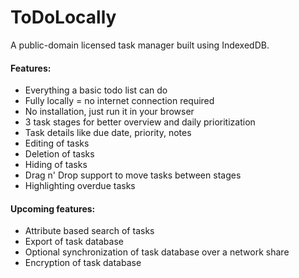 ToDoLocally
===========

A public-domain licensed task manager built using IndexedDB. 

#### Features:
- Everything a basic todo list can do
- Fully locally = no internet connection required
- No installation, just run it in your browser
- 3 task stages for better overview and daily prioritization
- Task details like due date, priority, notes
- Editing of tasks
- Deletion of tasks
- Hiding of tasks
- Drag n' Drop support to move tasks between stages
- Highlighting overdue tasks

#### Upcoming features:
- Attribute based search of tasks
- Export of task database
- Optional synchronization of task database over a network share
- Encryption of task database